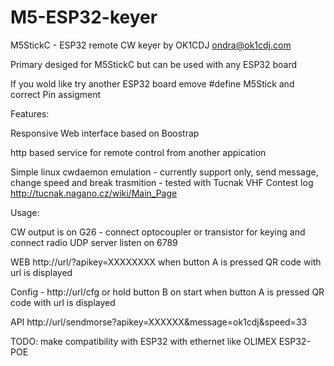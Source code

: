 # M5-ESP32-keyer

M5StickC - ESP32 remote CW keyer by OK1CDJ ondra@ok1cdj.com 

Primary desiged for M5StickC but can be used with any ESP32 board

If you wold like try another ESP32 board emove #define M5Stick and correct Pin assigment

Features:

   Responsive Web interface based on Boostrap
          
   http based service for remote control from another appication
          
   Simple linux cwdaemon emulation - currently support only, send message, change speed and break trasmition
                                          - tested with Tucnak VHF Contest log http://tucnak.nagano.cz/wiki/Main_Page

  Usage:
  
   CW output is on G26 - connect optocoupler or transistor for keying and connect radio
   UDP server listen on 6789
   
   WEB http://url/?apikey=XXXXXXXX when button A is pressed QR code with url is displayed
   
   Config - http://url/cfg or hold button B on start when button A is pressed QR code with url is displayed
   
   
   API http://url/sendmorse?apikey=XXXXXX&message=ok1cdj&speed=33

  TODO:
   make compatibility with ESP32 with ethernet like OLIMEX ESP32-POE
